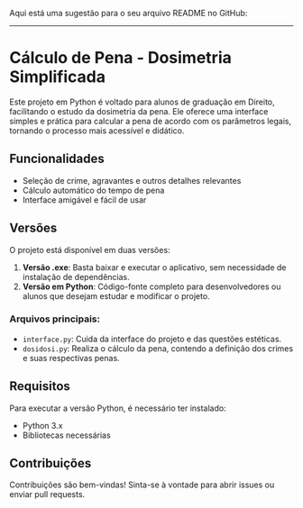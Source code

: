Aqui está uma sugestão para o seu arquivo README no GitHub:

---

# Cálculo de Pena - Dosimetria Simplificada

Este projeto em Python é voltado para alunos de graduação em Direito, facilitando o estudo da dosimetria da pena. 
Ele oferece uma interface simples e prática para calcular a pena de acordo com os parâmetros legais, tornando o processo mais acessível e didático.

## Funcionalidades

- Seleção de crime, agravantes e outros detalhes relevantes
- Cálculo automático do tempo de pena
- Interface amigável e fácil de usar

## Versões

O projeto está disponível em duas versões:

1. **Versão .exe**: Basta baixar e executar o aplicativo, sem necessidade de instalação de dependências.
2. **Versão em Python**: Código-fonte completo para desenvolvedores ou alunos que desejam estudar e modificar o projeto.

### Arquivos principais:

- `interface.py`: Cuida da interface do projeto e das questões estéticas.
- `dosidosi.py`: Realiza o cálculo da pena, contendo a definição dos crimes e suas respectivas penas.

## Requisitos

Para executar a versão Python, é necessário ter instalado:

- Python 3.x
- Bibliotecas necessárias 

## Contribuições

Contribuições são bem-vindas! Sinta-se à vontade para abrir issues ou enviar pull requests.


